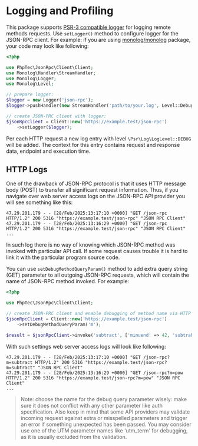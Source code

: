 Logging and Profiling
=====================

This package supports [PSR-3 compatible logger](https://www.php-fig.org/psr/psr-3/) for logging remote methods requests.
Use `setLogger()` method to configure logger for the JSON-RPC client. For example: if you are using [monolog/monolog](https://packagist.org/packages/monolog/monolog)
package, your code may look like following:

```php
<?php

use PhpTec\JsonRpc\Client\Client;
use Monolog\Handler\StreamHandler;
use Monolog\Logger;
use Monolog\Level;

// prepare logger:
$logger = new Logger('json-rpc');
$logger->pushHandler(new StreamHandler('path/to/your.log', Level::Debug));

// create JSON-PRC client with logger:
$jsonRpcClient = Client::new('https://example.test/json-rpc')
    ->setLogger($logger);
```

Per each HTTP request a new log entry with level `\Psr\Log\LogLevel::DEBUG` will be added.
The context for this entry contains request and response data, endpoint and execution time.


HTTP Logs <span id="http-logs"></span>
---------

One of the drawback of JSON-RPC protocol is that it uses HTTP message body (POST) to transfer all significant request information.
Thus, if you navigate over web server access logs on the JSON-RPC API provider you will see something like this:

```
47.29.201.179 - - [28/Feb/2025:13:17:10 +0000] "GET /json-rpc HTTP/1.2" 200 5316 "https://example.test/json-rpc" "JSON RPC Client"
47.29.201.179 - - [28/Feb/2025:13:16:29 +0000] "GET /json-rpc HTTP/1.2" 200 5316 "https://example.test/json-rpc" "JSON RPC Client"
...
```

In such log there is no way of knowing which JSON-RPC method was invoked with particular API call.
If some request causes trouble it is hard to link it with the particular program source code.

You can use `setDebugMethodQueryParam()` method to add extra query string (GET) parameter to all outgoing JSON-RPC
requests, which will contain the name of JSON-RPC method invoked. For example:

```php
<?php

use PhpTec\JsonRpc\Client\Client;

// create JSON-PRC client and enable debugging of method name via HTTP query string:
$jsonRpcClient = Client::new('https://example.test/json-rpc')
    ->setDebugMethodQueryParam('m');

$result = $jsonRpcClient->invoke('subtract', ['minuend' => 42, 'subtrahend' => 23]); // actual request URL: 'https://example.test/json-rpc?m=subtract'
```

With such settings web server access logs will look like following:

```
47.29.201.179 - - [28/Feb/2025:13:17:10 +0000] "GET /json-rpc?m=subtract HTTP/1.2" 200 5316 "https://example.test/json-rpc?m=subtract" "JSON RPC Client"
47.29.201.179 - - [28/Feb/2025:13:16:29 +0000] "GET /json-rpc?m=pow HTTP/1.2" 200 5316 "https://example.test/json-rpc?m=pow" "JSON RPC Client"
...
```

> Note: choose the name for the debug query parameter wisely: make sure it does not conflict with any other parameter
  like auth specification. Also keep in mind that some API providers may validate incoming request against extra or
  misspelled parameters and trigger an error if something unexpected has been passed. You may consider use one of the
  UTM parameter names like 'utm_term' for debugging, as it is usually excluded from the validation.
